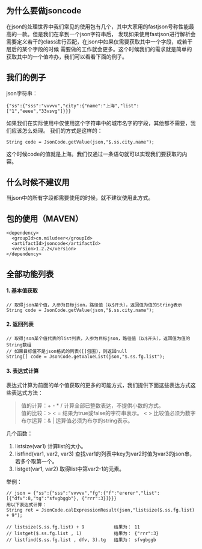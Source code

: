 
## 为什么要做jsoncode

在json的处理世界中我们常见的使用包有几个，其中大家用的fastjson号称性能最高的一款。但是我们在拿到一个json字符串后，
发现如果使用fastjson进行解析会需要定义若干的class进行匹配，在json中如果仅需要获取其中一个字段，或若干层后的某个字段的时候
需要做的工作就会更多。这个时候我们的需求就是简单的获取其中的一个值咋办，我们可以看看下面的例子。


## 我们的例子

json字符串：
```
{"ss":{"sss":"vvvvv","city":{"name":"上海","list":["1","eeee","33vsvg"]}}}
```
如果我们在实际使用中仅使用这个字符串中的城市名字的字段，其他都不需要，我们应该怎么处理。
我们的方式是这样的：
```
String code = JsonCode.getValue(json,"$.ss.city.name");
```
这个时候code的值就是上海。我们仅通过一条语句就可以实现我们要获取的内容。

## 什么时候不建议用

当json中的所有字段都需要使用的时候，就不建议使用此方式。


## 包的使用（MAVEN）
```
<dependency>
  <groupId>cn.miludeer</groupId>
  <artifactId>jsoncode</artifactId>
  <version>1.2.2</version>
</dependency>
```
## 全部功能列表

#### 1. 基本值获取
```
// 取得json某个值，入参为目标json，路径值（以$开头），返回值为值的String表示
String code = JsonCode.getValue(json,"$.ss.city.name");
```

#### 2. 返回列表
```
// 取得json某个值代表的list列表，入参为目标json，路径值（以$开头），返回值为值的String数组
// 如果目标值不是json格式的列表([]包围)，则返回null
String[] code = JsonCode.getValueList(json,"$.ss.fg.list");
```

#### 3. 表达式计算

表达式计算为前面的单个值获取的更多的可能方式，我们提供下面这些表达方式这些表达式方法：


>值的计算：+ - * /   计算全部已整数表达，不提供小数的方式。<br />
>值的比较：> < =     结果为true或false的字符串表示。 <  > 比较值必须为数字<br />
>布尔运算：& |       运算值必须为布尔的string表示。

几个函数：
1. listsize(var1)              计算list的大小。
2. listfind(var1, var2, var3)  查找var1的列表中key为var2时值为var3的json串，若多个取第一个。
3. listget(var1, var2)         取得list中第var2-1的元素。

举例：
```
// json = {"ss":{"sss":"vvvvv","fg":{"f":"ererer","list":[{"dfv":8,"tg":"sfvgbggb"}, {"rrr":3}]}}}
用以下表达式计算：
String ret = JsonCode.calExpressionResult(json,"listsize($.ss.fg.list) + 9");

// listsize($.ss.fg.list) + 9           结果为： 11
// listget($.ss.fg.list , 1)            结果为： {"rrr":3}
// listfind($.ss.fg.list , dfv, 3).tg   结果为： sfvgbggb
```
